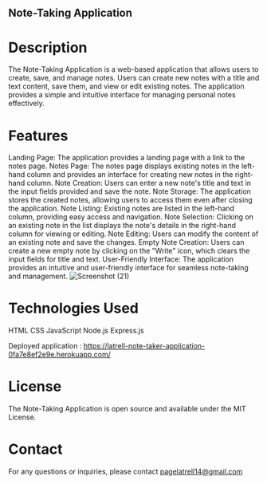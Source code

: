 ## Note-Taking Application ##

# Description #
The Note-Taking Application is a web-based application that allows users to create, save, and manage notes. Users can create new notes with a title and text content, save them, and view or edit existing notes. The application provides a simple and intuitive interface for managing personal notes effectively.

# Features #
Landing Page: The application provides a landing page with a link to the notes page.
Notes Page: The notes page displays existing notes in the left-hand column and provides an interface for creating new notes in the right-hand column.
Note Creation: Users can enter a new note's title and text in the input fields provided and save the note.
Note Storage: The application stores the created notes, allowing users to access them even after closing the application.
Note Listing: Existing notes are listed in the left-hand column, providing easy access and navigation.
Note Selection: Clicking on an existing note in the list displays the note's details  in the right-hand column for viewing or editing.
Note Editing: Users can modify the content of an existing note and save the changes.
Empty Note Creation: Users can create a new empty note by clicking on the "Write" icon, which clears the input fields for title and text.
User-Friendly Interface: The application provides an intuitive and user-friendly interface for seamless note-taking and management.
![Screenshot (21)](https://github.com/AnferneePage/Note-Taker/assets/127454292/715e9e54-c8a3-419f-aa79-8f67d06c029e)



# Technologies Used #
HTML
CSS
JavaScript
Node.js 
Express.js

Deployed application : https://latrell-note-taker-application-0fa7e8ef2e9e.herokuapp.com/



# License #
The Note-Taking Application is open source and available under the MIT License.

# Contact #
For any questions or inquiries, please contact pagelatrell14@gmail.com
